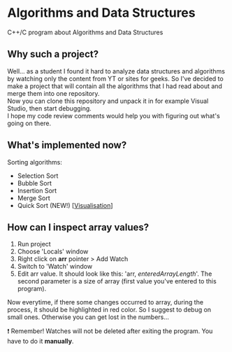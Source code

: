 # Algorithms and Data Structures
C++/C program about Algorithms and Data Structures

## Why such a project?
Well... as a student I found it hard to analyze data structures and algorithms by watching only the content from YT or sites for geeks.
So I've decided to make a project that will contain all the algorithms that I had read about and merge them into one repository.<br/>
Now you can clone this repository and unpack it in for example Visual Studio, then start debugging.<br/>
I hope my code review comments would help you with figuring out what's going on there.

## What's implemented now?
Sorting algorithms:
- Selection Sort
- Bubble Sort
- Insertion Sort
- Merge Sort
- Quick Sort (NEW!) [<a href="https://youtu.be/MZaf_9IZCrc" target="_blank">Visualisation</a>]

## How can I inspect array values?
1. Run project
2. Choose 'Locals' window
3. Right click on **arr** pointer > Add Watch
4. Switch to 'Watch' window
5. Edit arr value. It should look like this: 'arr, *enteredArrayLength*'. The second parameter is a size of array (first value you've entered to this program).

Now everytime, if there some changes occurred to array, during the process, it should be highlighted in red color. So I suggest to debug on small ones. Otherwise you can get lost in the numbers...

:heavy_exclamation_mark: Remember! Watches will not be deleted after exiting the program. You have to do it **manually**.
